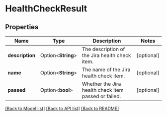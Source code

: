 # HealthCheckResult

## Properties

Name | Type | Description | Notes
------------ | ------------- | ------------- | -------------
**description** | Option<**String**> | The description of the Jira health check item. | [optional]
**name** | Option<**String**> | The name of the Jira health check item. | [optional]
**passed** | Option<**bool**> | Whether the Jira health check item passed or failed. | [optional]

[[Back to Model list]](../README.md#documentation-for-models) [[Back to API list]](../README.md#documentation-for-api-endpoints) [[Back to README]](../README.md)


